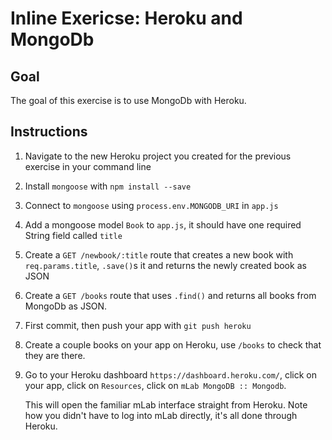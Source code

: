 # Inline Exericse: Heroku and MongoDb

## Goal

The goal of this exercise is to use MongoDb with Heroku.

## Instructions

1. Navigate to the new Heroku project you created for the previous exercise in your command line
1. Install `mongoose` with `npm install --save`
1. Connect to `mongoose` using `process.env.MONGODB_URI` in `app.js`
1. Add a mongoose model `Book` to `app.js`, it should have one required String
   field called `title`
1. Create a `GET /newbook/:title` route that creates a new book with
   `req.params.title`, `.save()`s it and returns the newly created book as JSON
1. Create a `GET /books` route that uses `.find()` and returns all books from
   MongoDb as JSON.
1. First commit, then push your app with `git push heroku`
1. Create a couple books on your app on Heroku, use `/books` to check that they
   are there.
1. Go to your Heroku dashboard `https://dashboard.heroku.com/`, click on your
   app, click on `Resources`, click on `mLab MongoDB :: Mongodb`.

   This will open the familiar mLab interface straight from Heroku. Note how you
   didn't have to log into mLab directly, it's all done through Heroku.


